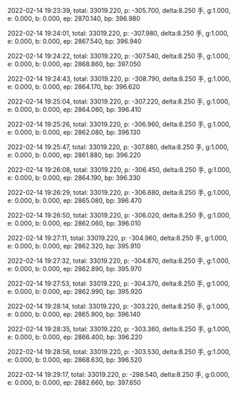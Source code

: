 2022-02-14 19:23:39, total: 33019.220, p: -305.700, delta:8.250 手, g:1.000, e: 0.000, b: 0.000, ep: 2870.140, bp: 396.980

2022-02-14 19:24:01, total: 33019.220, p: -307.980, delta:8.250 手, g:1.000, e: 0.000, b: 0.000, ep: 2867.540, bp: 396.940

2022-02-14 19:24:22, total: 33019.220, p: -307.540, delta:8.250 手, g:1.000, e: 0.000, b: 0.000, ep: 2868.860, bp: 397.050

2022-02-14 19:24:43, total: 33019.220, p: -308.790, delta:8.250 手, g:1.000, e: 0.000, b: 0.000, ep: 2864.170, bp: 396.620

2022-02-14 19:25:04, total: 33019.220, p: -307.220, delta:8.250 手, g:1.000, e: 0.000, b: 0.000, ep: 2864.060, bp: 396.410

2022-02-14 19:25:26, total: 33019.220, p: -306.960, delta:8.250 手, g:1.000, e: 0.000, b: 0.000, ep: 2862.080, bp: 396.130

2022-02-14 19:25:47, total: 33019.220, p: -307.880, delta:8.250 手, g:1.000, e: 0.000, b: 0.000, ep: 2861.880, bp: 396.220

2022-02-14 19:26:08, total: 33019.220, p: -306.450, delta:8.250 手, g:1.000, e: 0.000, b: 0.000, ep: 2864.190, bp: 396.330

2022-02-14 19:26:29, total: 33019.220, p: -306.680, delta:8.250 手, g:1.000, e: 0.000, b: 0.000, ep: 2865.080, bp: 396.470

2022-02-14 19:26:50, total: 33019.220, p: -306.020, delta:8.250 手, g:1.000, e: 0.000, b: 0.000, ep: 2862.060, bp: 396.010

2022-02-14 19:27:11, total: 33019.220, p: -304.960, delta:8.250 手, g:1.000, e: 0.000, b: 0.000, ep: 2862.320, bp: 395.910

2022-02-14 19:27:32, total: 33019.220, p: -304.870, delta:8.250 手, g:1.000, e: 0.000, b: 0.000, ep: 2862.890, bp: 395.970

2022-02-14 19:27:53, total: 33019.220, p: -304.370, delta:8.250 手, g:1.000, e: 0.000, b: 0.000, ep: 2862.990, bp: 395.920

2022-02-14 19:28:14, total: 33019.220, p: -303.220, delta:8.250 手, g:1.000, e: 0.000, b: 0.000, ep: 2865.900, bp: 396.140

2022-02-14 19:28:35, total: 33019.220, p: -303.360, delta:8.250 手, g:1.000, e: 0.000, b: 0.000, ep: 2866.400, bp: 396.220

2022-02-14 19:28:56, total: 33019.220, p: -303.530, delta:8.250 手, g:1.000, e: 0.000, b: 0.000, ep: 2868.630, bp: 396.520

2022-02-14 19:29:17, total: 33019.220, p: -298.540, delta:8.250 手, g:0.000, e: 0.000, b: 0.000, ep: 2882.660, bp: 397.650